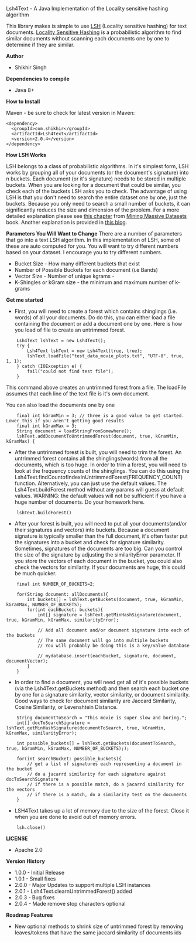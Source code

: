  Lsh4Text - A Java Implementation of the Locality sensitive hashing algorithm

This library makes is simple to use [LSH](https://medium.com/engineering-brainly/locality-sensitive-hashing-explained-304eb39291e4) (Locality sensitive hashing) for text documents. [Locality Sensitive Hashing](https://medium.com/engineering-brainly/locality-sensitive-hashing-explained-304eb39291e4) is a probabilistic algorithm to find similar documents without scanning each documents one by one to determine if they are similar.


**Author**

* Shikhir Singh

**Dependencies to compile**

* Java 8+ 

**How to Install**

Maven - be sure to check for latest version in Maven:

```
<dependency>
  <groupId>com.shikhir</groupId>
  <artifactId>Lsh4Text</artifactId>
  <version>2.0.4</version>
</dependency>
```

**How LSH Works**

LSH belongs to a class of probabilistic algorithms. In it's simplest form, LSH works by grouping all of your documents (or the document's signature) into n buckets. Each document (or it's signature) needs to be stored in multiple buckets. When you are looking for a document that could be similar, you check each of the buckets LSH asks you to check. The advantage of using LSH is that you don't need to search the entire dataset one by one, just the buckets. Because you only need to search a small number of buckets, it can significantly reduces the size and dimension of the problem. For a more detailed explanation please see [this chapter](http://infolab.stanford.edu/~ullman/mmds/ch3a.pdf) from [Mining Massive Datasets](http://infolab.stanford.edu/~ullman/mmds.html) book. Another explanation is provided in [this blog](https://medium.com/engineering-brainly/locality-sensitive-hashing-explained-304eb39291e4). 

**Parameters You Will Want to Change**
There are a number of parameters that go into a text LSH algorithm. In this implementation of LSH, some of these are auto computed for you. You will want to try different numbers based on your dataset. I encourage you to try different numbers. 

* Bucket Size - How many different buckets that exist
* Number of Possible Buckets for each document (i.e Bands)
* Vector Size - Number of unique kgrams - 
* K-Shingles or kGram size - the minimum and maximum number of k-grams

**Get me started**

* First, you will need to create a forest which contains shinglings (i.e. words) of all your documents. Do do this, you can either load a file containing the document or add a document one by one. Here is how you load of file to create an untrimmed forest. 

```
	Lsh4Text lshText = new Lsh4Text();
	try {
		Lsh4Text lshText = new Lsh4Text(true, true);
		lshText.loadFile("test_data_movie_plots.txt", "UTF-8", true, 1, 1);
	} catch (IOException e) {
		fail("could not find test file");
	}
```
This command above creates an untrimmed forest from a file. The loadFile assumes that each line of the text file is it's own document. 

You can also load the documents one by one 

```
	final int kGramMin = 3; // three is a good value to get started. Lower this if you aren't getting good results
	final int kGramMax = 3;
	String document = loadStringFromSomewhere();
	lshText.addDocumentToUntrimmedForest(document, true, kGramMin, kGramMax) {

```

* After the untrimmed forest is built, you will need to trim the forest. An untrimmed forest contains all the shinglings(words) from all the documents, which is too huge. In order to trim a forest, you will need to look at the frequency counts of the shinglings. You can do this using the Lsh4Text.findCountofIndexInUntrimmedForest(FREQUENCY_COUNT) function. Alternatively, you can just use the default values. The Lsh4Text.buildForest method without any params will guess at default values. WARNING: the default values will not be sufficient if you have a huge number of documents. Do your homework here. 

```
	lshText.buildForest()
```

* After your forest is built, you will need to put all your documents(and/or their signatures and vectors) into buckets. Because a document signature is typically smaller than the full document, it's often faster put the signatures into a bucket and check for signature similarity. Sometimes, signatures of the documents are too big. Can you control the size of the signature by adjusting the similarityError parameter. If you store the vectors of each document in the bucket, you could also check the vectors for similarity. If your documents are huge, this could be much quicker. 

```
	final int NUMBER_OF_BUCKETS=2;
	
	for(String document: allDocuments){
		int buckets[] = lshText.getBuckets(document, true, kGramMin, kGramMax, NUMBER_OF_BUCKETS);
		for(int eachBucket: buckets){
			int[] signature = lshText.getMinHashSignature(document, true, kGramMin, kGramMax, similarityError);
			
			// Add all document and/or document signature into each of the buckets
			// The same document will go into multiple buckets
			// You will probably be doing this is a key/value database
			
			// mydatabase.insert(eachBucket, signature, document, documentVector);
		}
	}
```

* In order to find a document, you will need get all of it's possible buckets (via the Lsh4Text.getBuckets method) and then search each bucket one by one for a signature similarity, vector similarity, or document similarity. Good ways to check for document similarity are Jaccard Similarity, Cosine Similarity, or Levenshtein Distance. 

```
	String documentToSearch = "This movie is super slow and boring.";
	int[] docToSearchSignature = lshText.getMinHashSignature(documentToSearch, true, kGramMin, kGramMax, similarityError);
	
	int possible_buckets[] = lshText.getBuckets(documentToSearch, true, kGramMin, kGramMax, NUMBER_OF_BUCKETS););

	for(int searchBucket: possible_buckets){
		// get a list of signatures each representing a document in the bucket
		// do a jacarrd similarity for each signature against docToSearchSignature
		// if there is a possible match, do a jacarrd similarity for the vectors
		// if there is a match, do a similarity test on the documents
	}
```
* LSH4Text takes up a lot of memory due to the size of the forest. Close it when you are done to avoid out of memory errors. 

```
	lsh.close()
```

**LICENSE**
* Apache 2.0

**Version History**

* 1.0.0 - Initial Release
* 1.0.1 - Small fixes
* 2.0.0 - Major Updates to support multiple LSH instances
* 2.0.1 - Lsh4Text.clearnUntrimmedForest() added
* 2.0.3 - Bug fixes
* 2.0.4 - Made remove stop characters optional

**Roadmap Features**

* New optional methods to shrink size of untrimmed forest by removing leaves/tokens that have the same jaccard similarity of documents ids
